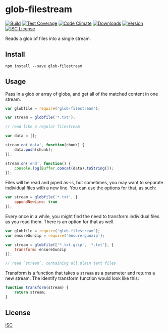 # glob-filestream

[![Build][1]][2] [![Test Coverage][3]][4] [![Code Climate][5]][6] [![Downloads][7]][8] [![Version][9]][8] [![ISC License][10]][11]

[1]: https://travis-ci.org/catdad/glob-filestream.svg?branch=master
[2]: https://travis-ci.org/catdad/glob-filestream

[3]: https://codeclimate.com/github/catdad/glob-filestream/badges/coverage.svg
[4]: https://codeclimate.com/github/catdad/glob-filestream/coverage

[5]: https://codeclimate.com/github/catdad/glob-filestream/badges/gpa.svg
[6]: https://codeclimate.com/github/catdad/glob-filestream

[7]: https://img.shields.io/npm/dm/glob-filestream.svg
[8]: https://www.npmjs.com/package/glob-filestream

[9]: https://img.shields.io/npm/v/glob-filestream.svg

[10]: https://img.shields.io/npm/l/glob-filestream.svg
[11]: http://opensource.org/licenses/ISC

Reads a glob of files into a single stream.

## Install

    npm install --save glob-filestream
    
## Usage

Pass in a glob or array of globs, and get all of the matched content in one stream.

```javascript
var globfile = require('glob-filestream');

var stream = globfile('*.txt');

// read like a regular filestream

var data = [];

stream.on('data', function(chunk) {
    data.push(chunk);
});

stream.on('end', function() {
    console.log(Buffer.concat(data).toString());
});
```

Files will be read and piped as-is, but sometimes, you may want to separate individual files with a new line. You can use the options for that, as such:

```javascript
var stream = globfile('*.txt', {
    appendNewLine: true
});
```

Every once in a while, you might find the need to transform individual files as you read them. There is an option for that as well.

```javascript
var globfile = require('glob-filestream');
var ensureGunzip = require('ensure-gunzip');

var stream = globfile(['*.txt.gzip', '*.txt'], {
    transform: ensureGunzip
});

// read `stream`, containing all plain text files
```

Transform is a function that takes a `stream` as a parameter and returns a new stream. The identify transform function would look like this:

```javascript
function transform(stream) {
    return stream;
}
```

## License

[ISC](http://opensource.org/licenses/ISC)
